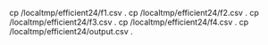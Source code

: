 cp /localtmp/efficient24/f1.csv .
cp /localtmp/efficient24/f2.csv .
cp /localtmp/efficient24/f3.csv .
cp /localtmp/efficient24/f4.csv .
cp /localtmp/efficient24/output.csv .